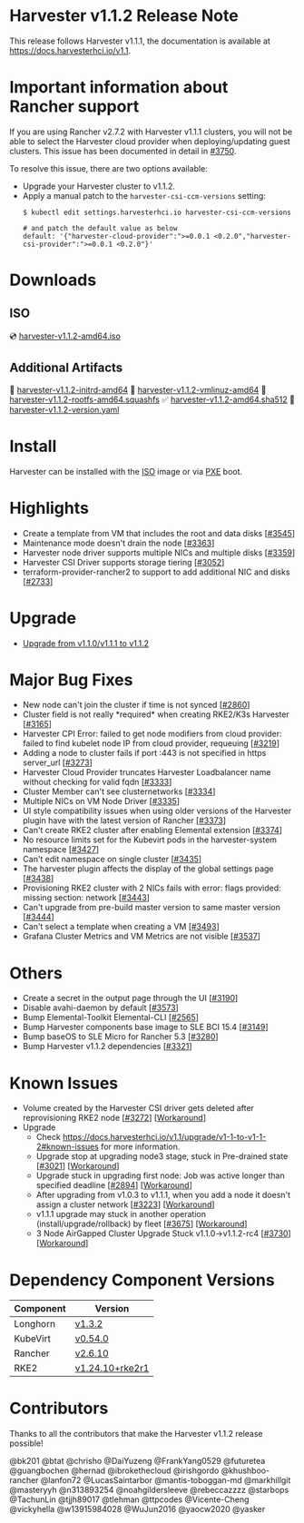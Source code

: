 # Harvester v1.1.2 Release Note

This release follows Harvester v1.1.1, the documentation is available at https://docs.harvesterhci.io/v1.1.

# Important information about Rancher support

If you are using Rancher v2.7.2 with Harvester v1.1.1 clusters, you will not be able to select the Harvester cloud provider when deploying/updating guest clusters. This issue has been documented in detail in [#3750](https://github.com/harvester/harvester/issues/3750).

To resolve this issue, there are two options available:
- Upgrade your Harvester cluster to v1.1.2.
- Apply a manual patch to the `harvester-csi-ccm-versions` setting:
    ```
    $ kubectl edit settings.harvesterhci.io harvester-csi-ccm-versions

    # and patch the default value as below
    default: '{"harvester-cloud-provider":">=0.0.1 <0.2.0","harvester-csi-provider":">=0.0.1 <0.2.0"}'
    ```

# Downloads

## ISO
:cd: [harvester-v1.1.2-amd64.iso](https://releases.rancher.com/harvester/v1.1.2/harvester-v1.1.2-amd64.iso)

## Additional Artifacts
:file_folder: [harvester-v1.1.2-initrd-amd64](https://github.com/harvester/harvester/releases/download/v1.1.2/harvester-v1.1.2-initrd-amd64)
:file_folder: [harvester-v1.1.2-vmlinuz-amd64](https://github.com/harvester/harvester/releases/download/v1.1.2/harvester-v1.1.2-vmlinuz-amd64)
:file_folder: [harvester-v1.1.2-rootfs-amd64.squashfs](https://releases.rancher.com/harvester/v1.1.2/harvester-v1.1.2-rootfs-amd64.squashfs)
:white_check_mark: [harvester-v1.1.2-amd64.sha512](https://releases.rancher.com/harvester/v1.1.2/harvester-v1.1.2-amd64.sha512)
:memo:  [harvester-v1.1.2-version.yaml](https://releases.rancher.com/harvester/v1.1.2/version.yaml)

# Install
Harvester can be installed with the [ISO](https://docs.harvesterhci.io/v1.1/install/iso-install/) image or via [PXE](https://docs.harvesterhci.io/v1.1/install/pxe-boot-install/) boot.

# Highlights

* Create a template from VM that includes the root and data disks [[#3545](https://github.com/harvester/harvester/issues/3545)]
* Maintenance mode doesn't drain the node [[#3363](https://github.com/harvester/harvester/issues/3363)]
* Harvester node driver supports multiple NICs and multiple disks [[#3359](https://github.com/harvester/harvester/issues/3359)]
* Harvester CSI Driver supports storage tiering [[#3052](https://github.com/harvester/harvester/issues/3052)]
* terraform-provider-rancher2 to support to add additional NIC and disks [[#2733](https://github.com/harvester/harvester/issues/2733)]

# Upgrade
* [Upgrade from v1.1.0/v1.1.1 to v1.1.2](https://docs.harvesterhci.io/v1.1/upgrade/automatic/)

# Major Bug Fixes
* New node can't join the cluster if time is not synced [[#2860](https://github.com/harvester/harvester/issues/2860)]
* Cluster field is not really \*required\* when creating RKE2/K3s Harvester [[#3165](https://github.com/harvester/harvester/issues/3165)]
* Harvester CPI Error: failed to get node modifiers from cloud provider: failed to find kubelet node IP from cloud provider, requeuing [[#3219](https://github.com/harvester/harvester/issues/3219)]
* Adding a node to cluster fails if port :443 is not specified in https server_url [[#3273](https://github.com/harvester/harvester/issues/3273)]
* Harvester Cloud Provider truncates Harvester Loadbalancer name without checking for valid fqdn [[#3333](https://github.com/harvester/harvester/issues/3333)]
* Cluster Member can't see clusternetworks [[#3334](https://github.com/harvester/harvester/issues/3334)]
* Multiple NICs on VM Node Driver [[#3335](https://github.com/harvester/harvester/issues/3335)]
* UI style compatibility issues when using older versions of the Harvester plugin have with the latest version of Rancher [[#3373](https://github.com/harvester/harvester/issues/3373)]
* Can't create RKE2 cluster after enabling Elemental extension [[#3374](https://github.com/harvester/harvester/issues/3374)]
* No resource limits set for the Kubevirt pods in the harvester-system namespace [[#3427](https://github.com/harvester/harvester/issues/3427)]
* Can't edit namespace on single cluster [[#3435](https://github.com/harvester/harvester/issues/3435)]
* The harvester plugin affects the display of the global settings page [[#3438](https://github.com/harvester/harvester/issues/3438)]
* Provisioning RKE2 cluster with 2 NICs fails with error: flags provided: missing section: network [[#3443](https://github.com/harvester/harvester/issues/3443)]
* Can't upgrade from pre-build master version to same master version [[#3444](https://github.com/harvester/harvester/issues/3444)]
* Can't select a template when creating a VM [[#3493](https://github.com/harvester/harvester/issues/3493)]
* Grafana Cluster Metrics and VM Metrics are not visible [[#3537](https://github.com/harvester/harvester/issues/3537)]

# Others
* Create a secret in the output page through the UI [[#3190](https://github.com/harvester/harvester/issues/3190)]
* Disable avahi-daemon by default [[#3573](https://github.com/harvester/harvester/issues/3573)]
* Bump Elemental-Toolkit Elemental-CLI [[#2565](https://github.com/harvester/harvester/issues/2565)]
* Bump Harvester components base image to SLE BCI 15.4 [[#3149](https://github.com/harvester/harvester/issues/3149)]
* Bump baseOS to SLE Micro for Rancher 5.3 [[#3280](https://github.com/harvester/harvester/issues/3280)]
* Bump Harvester v1.1.2 dependencies [[#3321](https://github.com/harvester/harvester/issues/3321)]

# Known Issues
* Volume created by the Harvester CSI driver gets deleted after reprovisioning RKE2 node [[#3272](https://github.com/harvester/harvester/issues/3272)] [[Workaround](https://docs.harvesterhci.io/v1.1/rancher/node/node-driver/#known-issues)]
* Upgrade
  * Check https://docs.harvesterhci.io/v1.1/upgrade/v1-1-to-v1-1-2#known-issues for more information.
  * Upgrade stop at upgrading node3 stage, stuck in Pre-drained state [[#3021](https://github.com/harvester/harvester/issues/3021)] [[Workaround](https://github.com/harvester/harvester/issues/3021#issuecomment-1288747614)]
  * Upgrade stuck in upgrading first node: Job was active longer than specified deadline [[#2894](https://github.com/harvester/harvester/issues/2894)] [[Workaround](https://github.com/harvester/harvester/issues/2894#issuecomment-1274069690)]
  * After upgrading from v1.0.3 to v1.1.1, when you add a node it doesn't assign a cluster network [[#3223](https://github.com/harvester/harvester/issues/3223)] [[Workaround](https://github.com/harvester/harvester/issues/3223#issuecomment-1331854544)]
  * v1.1.1 upgrade may stuck in another operation (install/upgrade/rollback) by fleet [[#3675](https://github.com/harvester/harvester/issues/3675)] [[Workaround](https://github.com/harvester/harvester/issues/3616#issuecomment-1489892688)]
  * 3 Node AirGapped Cluster Upgrade Stuck v1.1.0->v1.1.2-rc4 [[#3730](https://github.com/harvester/harvester/issues/3730)] [[Workaround](https://docs.harvesterhci.io/v1.1/upgrade/v1-1-to-v1-1-2#6-an-upgrade-is-stuck-in-pre-drained-state)]

# Dependency Component Versions
| Component | Version |
| ------ | ---------|
| Longhorn | [v1.3.2](https://github.com/longhorn/longhorn/releases/tag/v1.3.2) |
| KubeVirt | [v0.54.0](https://github.com/kubevirt/kubevirt/releases/tag/v0.54.0) |
| Rancher | [v2.6.10](https://github.com/rancher/rancher/releases/tag/v2.6.10) |
| RKE2 | [v1.24.10+rke2r1](https://github.com/rancher/rke2/releases/tag/v1.24.10%2Brke2r1) |

# Contributors
Thanks to all the contributors that make the Harvester v1.1.2 release possible!

@bk201
@btat
@chrisho
@DaiYuzeng
@FrankYang0529
@futuretea
@guangbochen
@hernad
@ibrokethecloud
@irishgordo
@khushboo-rancher
@lanfon72
@LucasSaintarbor
@mantis-toboggan-md
@markhillgit
@masteryyh
@n313893254
@noahgildersleeve
@rebeccazzzz
@starbops
@TachunLin
@tjjh89017
@tlehman
@ttpcodes
@Vicente-Cheng
@vickyhella
@w13915984028
@WuJun2016
@yaocw2020
@yasker
